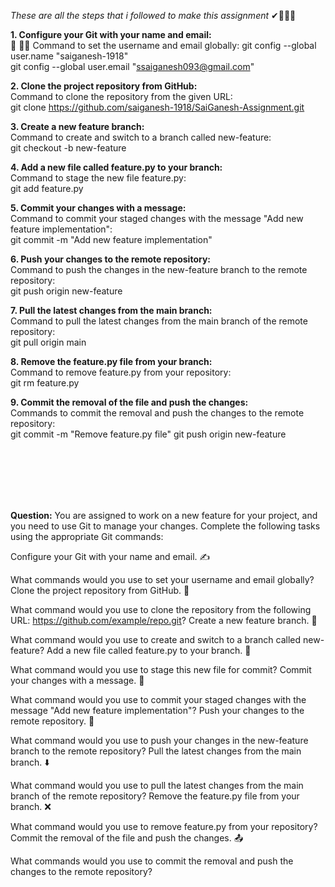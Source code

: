 
*These are all the steps that i followed to make this assignment* ✔👩🏻‍💻 

**1. Configure your Git with your name and email:** <br> 📧 🤷‍♂️
Command to set the username and email globally: 
git config --global user.name "saiganesh-1918" <br>
git config --global user.email "ssaiganesh093@gmail.com"
 
**2. Clone the project repository from GitHub:** <br>
Command to clone the repository from the given URL: <br>
git clone https://github.com/saiganesh-1918/SaiGanesh-Assignment.git

**3. Create a new feature branch:** <br>
Command to create and switch to a branch called new-feature:<br>
git checkout -b new-feature


**4. Add a new file called feature.py to your branch:** <br>
Command to stage the new file feature.py: <br>
git add feature.py

**5. Commit your changes with a message:** <br>
Command to commit your staged changes with the message "Add new feature implementation": <br>
git commit -m "Add new feature implementation"


**6. Push your changes to the remote repository:** <br>
Command to push the changes in the new-feature branch to the remote repository: <br>
git push origin new-feature


**7. Pull the latest changes from the main branch:** <br>
Command to pull the latest changes from the main branch of the remote repository: <br>
git pull origin main


**8. Remove the feature.py file from your branch:** <br>
Command to remove feature.py from your repository: <br>
git rm feature.py

**9. Commit the removal of the file and push the changes:** <br>
Commands to commit the removal and push the changes to the remote repository:<br>
git commit -m "Remove feature.py file"
git push origin new-feature


<br>
<br>
<br>
<br>
<br>




**Question:** 
You are assigned to work on a new feature for your project, and you need to use Git to manage your changes. Complete the following tasks using the appropriate Git commands:

Configure your Git with your name and email. ✍️

What commands would you use to set your username and email globally?
Clone the project repository from GitHub. 🔄

What command would you use to clone the repository from the following URL: https://github.com/example/repo.git?
Create a new feature branch. 🌿

What command would you use to create and switch to a branch called new-feature?
Add a new file called feature.py to your branch. 📂

What command would you use to stage this new file for commit?
Commit your changes with a message. 💬

What command would you use to commit your staged changes with the message "Add new feature implementation"?
Push your changes to the remote repository. 🚀

What command would you use to push your changes in the new-feature branch to the remote repository?
Pull the latest changes from the main branch. ⬇️

What command would you use to pull the latest changes from the main branch of the remote repository?
Remove the feature.py file from your branch. ❌

What command would you use to remove feature.py from your repository?
Commit the removal of the file and push the changes. 📤

What commands would you use to commit the removal and push the changes to the remote repository?
